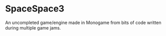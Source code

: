 SpaceSpace3
===========

An uncompleted game/engine made in Monogame from bits of code written during multiple game jams.
